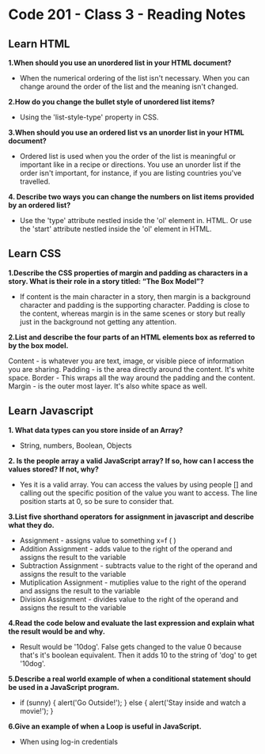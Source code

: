 # Code 201 - Class 3 - Reading Notes

## Learn HTML

**1.When should you use an unordered list in your HTML document?**

- When the numerical ordering of the list isn't necessary. When you can change around the order of the list and the meaning isn't changed.

**2.How do you change the bullet style of unordered list items?**

- Using the 'list-style-type' property in CSS.

**3.When should you use an ordered list vs an unorder list in your HTML document?**

- Ordered list is used when you the order of the list is meaningful or important like in a recipe or directions. You use an unorder list if the order isn't important, for instance, if you are listing countries you've travelled.

**4. Describe two ways you can change the numbers on list items provided by an ordered list?**

- Use the 'type' attribute nestled inside the 'ol' element in. HTML. Or use the 'start' attribute nestled inside the 'ol' element in HTML.

## Learn CSS

**1.Describe the CSS properties of margin and padding as characters in a story. What is their role in a story titled: “The Box Model”?**

- If content is the main character in a story, then margin is a background character and padding is the supporting character. Padding is close to the content, whereas margin is in the same scenes or story but really just in the background not getting any attention.

**2.List and describe the four parts of an HTML elements box as referred to by the box model.**

Content - is whatever you are text, image, or visible piece of information you are sharing.
Padding - is the area directly around the content. It's white space.
Border - This wraps all the way around the padding and the content.
Margin - is the outer most layer. It's also white space as well.

## Learn Javascript

**1. What data types can you store inside of an Array?**

- String, numbers, Boolean, Objects

**2. Is the people array a valid JavaScript array? If so, how can I access the values stored? If not, why?**

- Yes it is a valid array. You can access the values by using people [] and calling out the specific position of the value you want to access. The line position starts at 0, so be sure to consider that.

**3.List five shorthand operators for assignment in javascript and describe what they do.**

- Assignment - assigns value to something x=f ( )
- Addition Assignment - adds value to the right of the operand and assigns the result to the variable
- Subtraction Assignment - subtracts value to the right of the operand and assigns the result to the variable
- Mutiplication Assignment - mutiplies value to the right of the operand and assigns the result to the variable
- Division Assignment - divides value to the right of the operand and assigns the result to the variable

**4.Read the code below and evaluate the last expression and explain what the result would be and why.**

- Result would be '10dog'. False gets changed to the value 0 because that's it's boolean equivalent. Then it adds 10 to the string of 'dog' to get '10dog'.

**5.Describe a real world example of when a conditional statement should be used in a JavaScript program.**

- if (sunny) {
alert('Go Outside!');
} else {
alert('Stay inside and watch a movie!');
}

**6.Give an example of when a Loop is useful in JavaScript.**

- When using log-in credentials 
